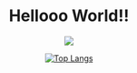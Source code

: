 <h1 align="center">Hellooo World!!</h1>

<div id="header" align="center">
  
  <img src="https://wallpaperaccess.com/full/849790.gif"/>
 

</div>
<div align="center">


[![Top Langs](https://github-readme-stats.vercel.app/api/top-langs/?username=gursimar03&layout=compact)](https://github.com/anuraghazra/github-readme-stats)
</div>

<!--
**gursimar03/gursimar03** is a ✨ _special_ ✨ repository because its `README.md` (this file) appears on your GitHub profile.

Here are some ideas to get you started:

- 🔭 I’m currently working on ...
- 🌱 I’m currently learning ...
- 👯 I’m looking to collaborate on ...
- 🤔 I’m looking for help with ...
- 💬 Ask me about ...
- 📫 How to reach me: ...
- 😄 Pronouns: ...
- ⚡ Fun fact: ...
-->

